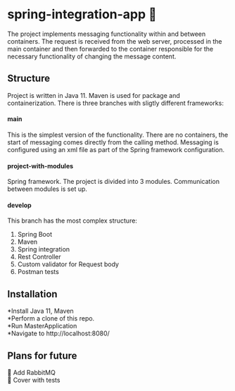 # spring-integration-app :incoming_envelope:

The project implements messaging functionality within and between containers. The request is received from the web server, processed in the main container and then forwarded to the container responsible for the necessary functionality of changing the message content.

## Structure

Project is written in Java 11. Maven is used for package and containerization. There is three branches with sligtly different frameworks:
#### main
This is the simplest version of the functionality. There are no containers, the start of messaging comes directly from the calling method. Messaging is configured using an xml file as part of the Spring framework configuration.
#### project-with-modules
Spring framework. The project is divided into 3 modules. Communication between modules is set up.
#### develop
This branch has the most complex structure:    
1. Spring Boot    
2. Maven    
3. Spring integration    
4. Rest Controller    
5. Custom validator for Request body    
6. Postman tests    
   
## Installation
*Install Java 11, Maven    
*Perform a clone of this repo.    
*Run MasterApplication    
*Navigate to http://localhost:8080/

## Plans for future
:black_square_button: Add RabbitMQ    
:black_square_button: Cover with tests    
